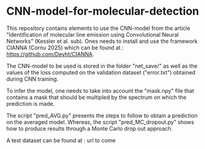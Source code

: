 # CNN-model-for-molecular-detection

This repository contains elements to use the CNN-model from the article "Identification of molecular line emission using Convolutional Neural Networks" (Kessler et al. sub). Ones needs to install and use the framework CIANNA (Cornu 2025) which can be found at : https://github.com/Deyht/CIANNA.

The CNN-model to be used is stored in the folder "net_save/" as well as the values of the loss computed on the validation dataset ("error.txt") obtained during CNN training. 

To infer the model, one needs to take into account the "mask.npy" file that contains a mask that should be multipled by the spectrum on which the prediction is made. 

The script "pred_AVG.py" presents the steps to follow to obtain a prediction on the averaged model. Whereas, the script "pred_MC_dropout.py" shows how to produce results through a Monte Carlo drop out approach. 

A test dataset can be found at : url to come 
